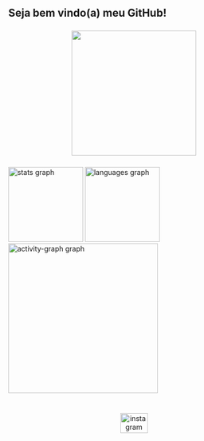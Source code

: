 <h2 align="left">Seja bem vindo(a) meu GitHub!</h2>

###

<div align="center">
  <img height="250" src="https://i.imgur.com/yuWw8V8.jpeg"  />
</div>

###

<div align="left">
  <img src="https://github-readme-stats.vercel.app/api?username=kauanyferreirabairros&hide_title=true&hide_rank=false&show_icons=true&include_all_commits=true&count_private=true&disable_animations=false&theme=gruvbox_light&locale=en&hide_border=false&order=1" height="150" alt="stats graph"  />
  <img src="https://github-readme-stats.vercel.app/api/top-langs?username=kauanyferreirabairros&locale=en&hide_title=false&layout=compact&card_width=320&langs_count=5&theme=gruvbox_light&hide_border=true&order=2" height="150" alt="languages graph"  />
  <img src="https://github-readme-activity-graph.vercel.app/graph?username=kauanyferreirabairros&radius=16&theme=gruvbox&area=true&order=5&hide_border=false&hide_title=true" height="300" alt="activity-graph graph"  />
</div>

###

<p align="left"></p>

###

<br clear="both">

<div align="center">
  <a href="https://www.instagram.com/ferrxwzj/" target="_blank">
    <img src="https://raw.githubusercontent.com/maurodesouza/profile-readme-generator/master/src/assets/icons/social/instagram/default.svg" width="55" height="40" alt="instagram logo"  />
  </a>
</div>

###
